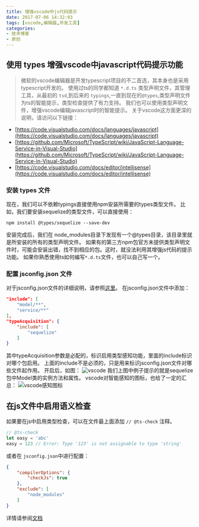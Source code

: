 ```yaml
---
title: 增强vscode中js代码提示
date: 2017-07-06 14:32:03
tags: [vscode,编辑器,开发工具]
categories:
- 技术博客
- 原创
---
```


## 使用 types 增强vscode中javascript代码提示功能

> 微软的vscode编辑器是开发typescript项目的不二首选，其本身也是采用typescript开发的。
> 使用过ts的同学都知道 `*.d.ts` 类型声明文件，其管理工具，从最初的 `tsd`,到后来的 `typings`,一直到现在的`@types`,类型声明文件为ts的智能提示，类型检查提供了有力支持。
我们也可以使用类型声明文件，增强vscode编辑javascript时的智能提示。
关于vscode这方面更深的说明，请访问以下链接：
* [https://code.visualstudio.com/docs/languages/javascript](https://code.visualstudio.com/docs/languages/javascript)
* [https://github.com/Microsoft/TypeScript/wiki/JavaScript-Language-Service-in-Visual-Studio](https://github.com/Microsoft/TypeScript/wiki/JavaScript-Language-Service-in-Visual-Studio)
* [https://code.visualstudio.com/docs/editor/intellisense](https://code.visualstudio.com/docs/editor/intellisense)

<!-- more -->

### 安装 types 文件
现在，我们可以不依赖typings直接使用npm安装所需要的types类型文件。
比如，我们要安装sequelize的类型文件，可以直接使用：
```
npm install @types/sequelize --save-dev
```
安装完成后，我们在 node_modules目录下发现有一个@types目录，该目录里就是所安装的所有的类型声明文件。
如果有的第三方npm包官方未提供类型声明文件时，可能会安装出错，找不到相应的包。这时，就没法利用其增强js代码的提示功能。
如果你熟悉使用ts如何编写`*.d.ts`文件，也可以自己写一个。

### 配置 jsconfig.json 文件
对于jsconfig.json文件的详细说明，请参照[这里](https://code.visualstudio.com/docs/languages/javascript#_javascript-project-jsconfigjson)。
在jsconfig.json文件中添加：
```json
"include": [
    "model/**",
    "service/**"
],
"typeAcquisition": {
    "include": [
        "sequelize"
    ]
}
```
其中typeAcquisition参数是必配的，标识启用类型感知功能，里面的include标识对哪个包启用。
上面的include不是必须的，只是用来标识jsconfig.json文件对哪些文件起作用。
开启后，如图：
![vscode](/pic/vscode1.png)
我们上图中例子提示的就是sequelize包中Model类的实例方法和属性。
vscode对智能感知的图标，也给了一定的汇总：
![vscode感知图标](/pic/vscode2.png)

## 在js文件中启用语义检查
如果要在js中启用类型检查，可以在文件最上面添加 `// @ts-check` 注释。
```javascript
// @ts-check
let easy = 'abc'
easy = 123 // Error: Type '123' is not assignable to type 'string'
```
或者在 `jsconfig.json`中进行配置：
```json
{
    "compilerOptions": {
        "checkJs": true
    },
    "exclude": [
        "node_modules"
    ]
}
```
详情请参阅[文档](https://code.visualstudio.com/docs/languages/javascript#_type-checking-and-quick-fixes-for-javascript-files)
